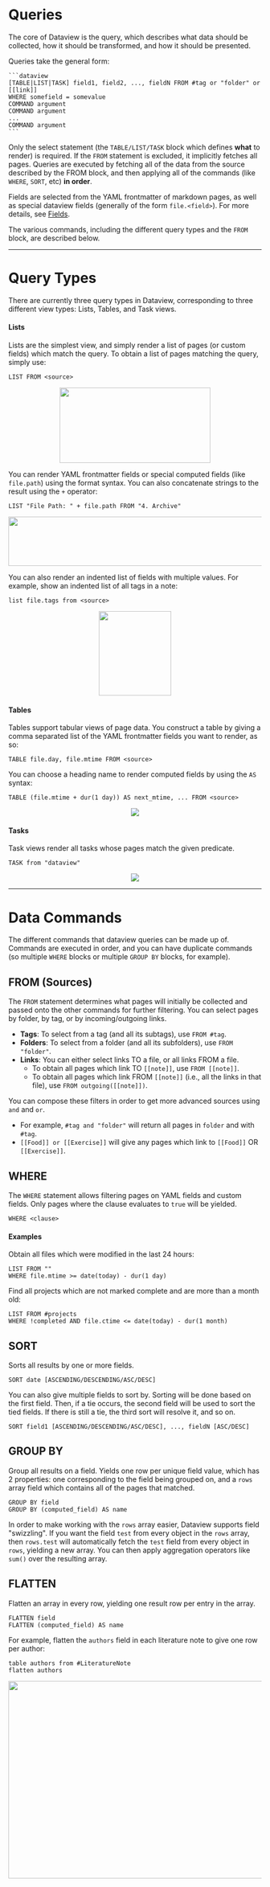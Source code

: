 # Queries

The core of Dataview is the query, which describes what data should be collected, how it should be transformed, and how it should be presented. 

Queries take the general form:

~~~
```dataview
[TABLE|LIST|TASK] field1, field2, ..., fieldN FROM #tag or "folder" or [[link]]
WHERE somefield = somevalue
COMMAND argument
COMMAND argument
...
COMMAND argument
```
~~~

Only the select statement (the `TABLE/LIST/TASK` block which defines **what**
to render) is required. If the `FROM` statement is excluded, it implicitly
fetches all pages. Queries are executed by fetching all of the data from the
source described by the FROM block, and then applying all of the commands
(like `WHERE`, `SORT`, etc) **in order**.

Fields are selected from the YAML frontmatter of markdown pages, as well as
special dataview fields (generally of the form `file.<field>`). For more
details, see [Fields](fields.md).

The various commands, including the different query types and the `FROM`
block, are described below.

---

# Query Types

There are currently three query types in Dataview, corresponding to three different view types: Lists, Tables, and Task views.

#### Lists

Lists are the simplest view, and simply render a list of pages (or custom fields) which match the query. 
To obtain a list of pages matching the query, simply use:

```
LIST FROM <source>
```

<p align="center">
    <img width="300" height="150" src="images/game-list.png">
</p>

You can render YAML frontmatter fields or special computed fields (like `file.path`) using the format syntax. 
You can also concatenate strings to the result using the `+` operator:

```
LIST "File Path: " + file.path FROM "4. Archive"
```

<p align="center">
    <img width="529" height="98" src="images/file-path-list.png">
</p>

You can also render an indented list of fields with multiple values. 
For example, show an indented list of all tags in a note:

```
list file.tags from <source>
```

<p align="center">
    <img width="144" height="168" src="images/file-tags-indented-list.png">
</p>

#### Tables

Tables support tabular views of page data. You construct a table by giving a comma separated list of the YAML frontmatter fields you want to render, as so:

```
TABLE file.day, file.mtime FROM <source>
```

You can choose a heading name to render computed fields by using the `AS` syntax:

```
TABLE (file.mtime + dur(1 day)) AS next_mtime, ... FROM <source>
```

<p align="center">
    <img src="images/game.png">
</p>

#### Tasks

Task views render all tasks whose pages match the given predicate.

```
TASK from "dataview"
```

<p align="center">
    <img src="images/project-task.png">
</p>

---

# Data Commands

The different commands that dataview queries can be made up of. Commands are executed in order, and you can have duplicate commands (so multiple `WHERE` blocks or multiple `GROUP BY` blocks, for example).

## FROM (Sources)

The `FROM` statement determines what pages will initially be collected and passed onto the other commands for further filtering. 
You can select pages by folder, by tag, or by incoming/outgoing links.

- **Tags**: To select from a tag (and all its subtags), use `FROM #tag`.
- **Folders**: To select from a folder (and all its subfolders), use `FROM "folder"`.
- **Links**: You can either select links TO a file, or all links FROM a file. 
  - To obtain all pages which link TO `[[note]]`, use `FROM [[note]]`. 
  - To obtain all pages which link FROM `[[note]]` (i.e., all the links in that file), use `FROM outgoing([[note]])`.

You can compose these filters in order to get more advanced sources using `and` and `or`. 
- For example, `#tag and "folder"` will return all pages in `folder` and with `#tag`. 
- `[[Food]] or [[Exercise]]` will give any pages which link to `[[Food]]` OR `[[Exercise]]`.

## WHERE

The `WHERE` statement allows filtering pages on YAML fields and custom fields. Only pages where the clause evaluates to `true` will be yielded.

```
WHERE <clause>
```

#### Examples

Obtain all files which were modified in the last 24 hours:

```
LIST FROM ""
WHERE file.mtime >= date(today) - dur(1 day)
```

Find all projects which are not marked complete and are more than a month old:

```
LIST FROM #projects
WHERE !completed AND file.ctime <= date(today) - dur(1 month)
```

## SORT

Sorts all results by one or more fields.

```
SORT date [ASCENDING/DESCENDING/ASC/DESC]
```

You can also give multiple fields to sort by. Sorting will be done based on the first field. Then, if a tie occurs, the second field will be used to sort the tied fields. If there is still a tie, the third sort will resolve it, and so on.

```
SORT field1 [ASCENDING/DESCENDING/ASC/DESC], ..., fieldN [ASC/DESC]
```

## GROUP BY

Group all results on a field. Yields one row per unique field value, which has 2 properties: one corresponding to the field being grouped on, and a `rows` array field which contains all of the pages that matched.

```
GROUP BY field
GROUP BY (computed_field) AS name
```

In order to make working with the `rows` array easier, Dataview supports field "swizzling". If you want the field `test` from every object in the `rows` array, then `rows.test` will automatically fetch the `test` field from every object in `rows`, yielding a new array. 
You can then apply aggregation operators like `sum()` over the resulting array.

## FLATTEN

Flatten an array in every row, yielding one result row per entry in the array.

```
FLATTEN field
FLATTEN (computed_field) AS name
```

For example, flatten the `authors` field in each literature note to give one row per author:

```
table authors from #LiteratureNote
flatten authors
```

<p align="center">
    <img width="574" height="393" src="images/flatten-authors.png">
</p>